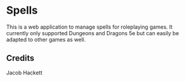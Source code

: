 # Spells

This is a web application to manage spells for roleplaying games. It currently only supported Dungeons and Dragons 5e but can easily be adapted to other games as well.

## Credits

Jacob Hackett
